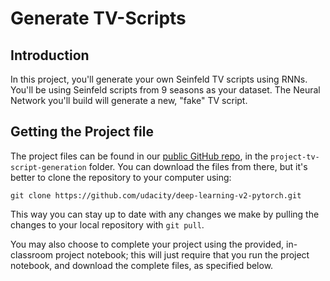 # Generate TV-Scripts

## Introduction

In this project, you'll generate your own Seinfeld TV scripts using RNNs. You'll be using Seinfeld scripts from 9 seasons as your dataset. The Neural Network you'll build will generate a new, "fake" TV script.

## Getting the Project file

The project files can be found in our [public GitHub repo](https://github.com/udacity/deep-learning-v2-pytorch), in the `project-tv-script-generation` folder. You can download the files from there, but it's better to clone the repository to your computer using:

```	
git clone https://github.com/udacity/deep-learning-v2-pytorch.git
```	

This way you can stay up to date with any changes we make by pulling the changes to your local repository with `git pull`.

You may also choose to complete your project using the provided, in-classroom project notebook; this will just require that you run the project notebook, and download the complete files, as specified below.


